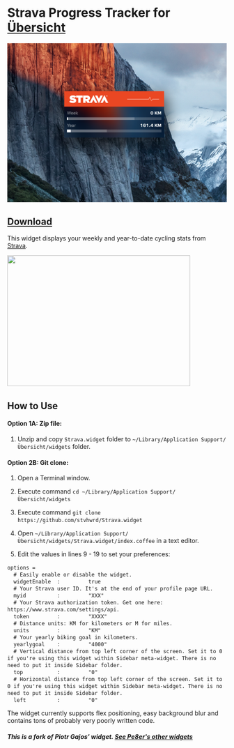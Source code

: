 
# Strava Progress Tracker for [Übersicht](http://tracesof.net/uebersicht/)

![Screenshot](https://github.com/stvhwrd/Strava.widget/blob/master/screenshot.png)

## [Download](https://github.com/stvhwrd/Strava.widget/raw/master/Strava.widget.zip)

This widget displays your weekly and year-to-date cycling stats from [Strava](https://www.strava.com/).

<img src="https://github.com/stvhwrd/Strava.widget/blob/master/instructions.jpg" width="420" height="300">

## How to Use

#### Option 1A:  Zip file:

1. Unzip and copy `Strava.widget` folder to `~/Library/Application Support/Übersicht/widgets` folder.


#### Option 2B:  Git clone:

1. Open a Terminal window.

2. Execute command `cd ~/Library/Application Support/Übersicht/widgets`

3. Execute command `git clone https://github.com/stvhwrd/Strava.widget`



1. Open `~/Library/Application Support/Übersicht/widgets/Strava.widget/index.coffee` in a text editor.

2. Edit the values in lines 9 - 19 to set your preferences:

```
options =
  # Easily enable or disable the widget.
  widgetEnable  :         true
  # Your Strava user ID. It's at the end of your profile page URL.
  myid          :         "XXX"
  # Your Strava authorization token. Get one here: https://www.strava.com/settings/api.
  token         :         "XXXX"
  # Distance units: KM for kilometers or M for miles.
  units         :         "KM"
  # Your yearly biking goal in kilometers.
  yearlygoal    :         "4000"
  # Vertical distance from top left corner of the screen. Set it to 0 if you're using this widget within Sidebar meta-widget. There is no need to put it inside Sidebar folder.
  top           :         "0"
  # Horizontal distance from top left corner of the screen. Set it to 0 if you're using this widget within Sidebar meta-widget. There is no need to put it inside Sidebar folder.
  left          :         "0"
```

The widget currently supports flex positioning, easy background blur and contains tons of probably very poorly written code.

##### This is a fork of Piotr Gajos' widget.  [See Pe8er's other widgets](https://github.com/Pe8er/Ubersicht-Widgets)
